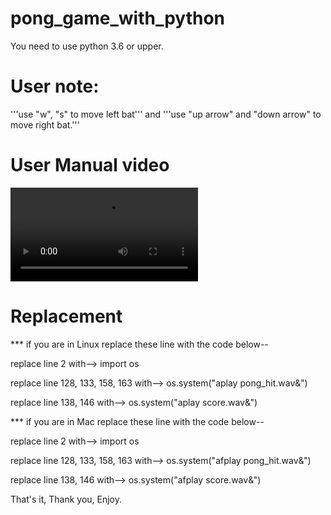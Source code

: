 # pong_game_with_python
You need to use python 3.6 or upper.

# User note:
'''use "w", "s" to move left bat''' and '''use "up arrow" and "down arrow" to move right bat.'''

# User Manual video

![](https://user-images.githubusercontent.com/50297349/103436271-e1381180-4c43-11eb-983f-f707af4af737.mp4)


# Replacement
*** if you are in Linux replace these line with the code below--

replace line 2 with--> import os

replace line 128, 133, 158, 163 with--> os.system("aplay pong_hit.wav&")

replace line 138, 146 with--> os.system("aplay score.wav&")
    


*** if you are in Mac replace these line with the code below--

replace line 2 with--> import os

replace line 128, 133, 158, 163 with--> os.system("afplay pong_hit.wav&")

replace line 138, 146 with--> os.system("afplay score.wav&")
  


That's it, Thank you, Enjoy.
